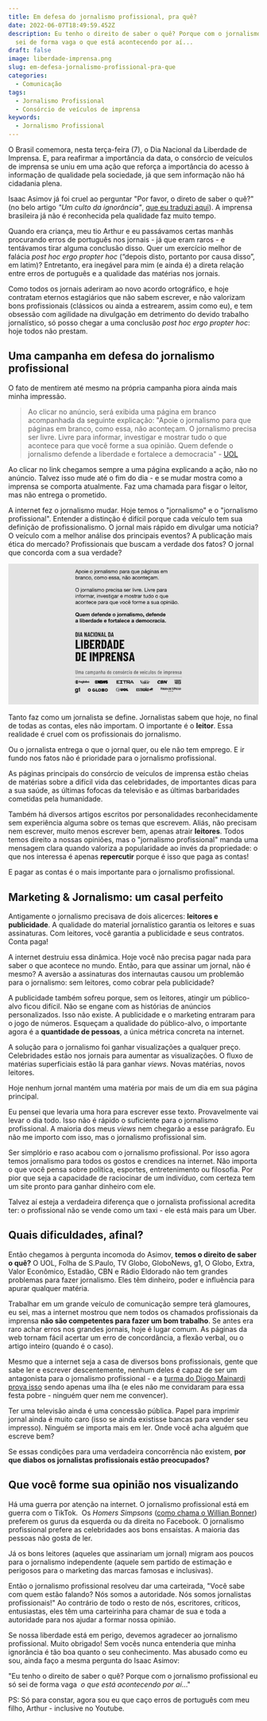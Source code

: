 ```yaml
---
title: Em defesa do jornalismo profissional, pra quê?
date: 2022-06-07T18:49:59.452Z
description: Eu tenho o direito de saber o quê? Porque com o jornalismo profissional eu só
  sei de forma vaga o que está acontecendo por aí...
draft: false
image: liberdade-imprensa.png
slug: em-defesa-jornalismo-profissional-pra-que
categories:
  - Comunicação
tags:
  - Jornalismo Profissional
  - Consórcio de veículos de imprensa
keywords:
  - Jornalismo Profissional
---
```

O Brasil comemora, nesta terça-feira (7), o Dia Nacional da Liberdade de Imprensa. E, para reafirmar a importância da data, o consórcio de veículos de imprensa se uniu em uma ação que reforça a importância do acesso à informação de qualidade pela sociedade, já que sem informação não há cidadania plena.

Isaac Asimov já foi cruel ao perguntar "Por favor, o direto de saber o quê?" (no belo artigo *"Um culto da ignorância"*, [que eu traduzi aqui](https://llsaboya.com/p/traducao-de-um-culto-da-ignorancia-por-isaac-asimov/)). A imprensa brasileira já não é reconhecida pela qualidade faz muito tempo.

Quando era criança, meu tio Arthur e eu passávamos certas manhãs procurando erros de português nos jornais - já que eram raros - e tentávamos tirar alguma conclusão disso. Quer um exercício melhor de falácia *post hoc ergo propter hoc* (“depois disto, portanto por causa disso”, em latim)? Entretanto, era inegável para mim (e ainda é) a direta relação entre erros de português e a qualidade das matérias nos jornais.

Como todos os jornais aderiram ao novo acordo ortográfico, e hoje contratam eternos estagiários que não sabem escrever, e não valorizam bons profissionais (clássicos ou ainda a estrearem, assim como eu), e tem obsessão com agilidade na divulgação em detrimento do devido trabalho jornalístico, só posso chegar a uma conclusão *post hoc ergo propter hoc*: hoje todos não prestam.

## Uma campanha em defesa do jornalismo profissional

O fato de mentirem até mesmo na própria campanha piora ainda mais minha impressão.

>Ao clicar no anúncio, será exibida uma página em branco acompanhada da seguinte explicação: "Apoie o jornalismo para que páginas em branco, como essa, não aconteçam. O jornalismo precisa ser livre. Livre para informar, investigar e mostrar tudo o que acontece para que você forme a sua opinião. Quem defende o jornalismo defende a liberdade e fortalece a democracia" - [UOL](https://economia.uol.com.br/noticias/redacao/2022/06/07/liberdade-de-imprensa.htm)

Ao clicar no link chegamos sempre a uma página explicando a ação, não no anúncio. Talvez isso mude até o fim do dia - e se mudar mostra como a imprensa se comporta atualmente. Faz uma chamada para fisgar o leitor, mas não entrega o prometido.

A internet fez o jornalismo mudar. Hoje temos o "jornalismo" e o "jornalismo profissional". Entender a distinção é difícil porque cada veículo tem sua definição de profissionalismo. O jornal mais rápido em divulgar uma notícia? O veículo com a melhor análise dos principais eventos? A publicação mais ética do mercado? Profissionais que buscam a verdade dos fatos? O jornal que concorda com a sua verdade?

![O anúncio que não tem link em nenhum lugar](dia-liberdade-imprensa-anuncio.webp)

Tanto faz como um jornalista se define. Jornalistas sabem que hoje, no final de todas as contas, eles não importam. O importante é o **leitor**. Essa realidade é cruel com os profissionais do jornalismo.

Ou o jornalista entrega o que o jornal quer, ou ele não tem emprego. E ir fundo nos fatos não é prioridade para o jornalismo profissional.

As páginas principais do consórcio de veículos de imprensa estão cheias de matérias sobre a difícil vida das celebridades, de importantes dicas para a sua saúde, as últimas fofocas da televisão e as últimas barbaridades cometidas pela humanidade.

Também há diversos artigos escritos por personalidades reconhecidamente sem experiência alguma sobre os temas que escrevem. Aliás, não precisam nem escrever, muito menos escrever bem, apenas atrair **leitores**. Todos temos direito a nossas opiniões, mas o "jornalismo profissional" manda uma mensagem clara quando valoriza a popularidade ao invés da propriedade: o que nos interessa é apenas **repercutir** porque é isso que paga as contas!

E pagar as contas é o mais importante para o jornalismo profissional.

## Marketing & Jornalismo: um casal perfeito

Antigamente o jornalismo precisava de dois alicerces: **leitores e publicidade**. A qualidade do material jornalístico garantia os leitores e suas assinaturas. Com leitores, você garantia a publicidade e seus contratos. Conta paga!

A internet destruiu essa dinâmica. Hoje você não precisa pagar nada para saber o que acontece no mundo. Então, para que assinar um jornal, não é mesmo? A aversão a assinaturas dos internautas causou um problemão para o jornalismo: sem leitores, como cobrar pela publicidade?

A publicidade também sofreu porque, sem os leitores, atingir um público-alvo ficou difícil. Não se engane com as histórias de anúncios personalizados. Isso não existe. A publicidade e o marketing entraram para o jogo de números. Esqueçam a qualidade do público-alvo, o importante agora é a **quantidade de pessoas**, a única métrica concreta na internet.

A solução para o jornalismo foi ganhar visualizações a qualquer preço. Celebridades estão nos jornais para aumentar as visualizações. O fluxo de matérias superficiais estão lá para ganhar *views*. Novas matérias, novos leitores.

Hoje nenhum jornal mantém uma matéria por mais de um dia em sua página principal.

Eu pensei que levaria uma hora para escrever esse texto. Provavelmente vai levar o dia todo. Isso não é rápido o suficiente para o jornalismo profissional. A maioria dos meus *views* nem chegarão a esse parágrafo. Eu não me importo com isso, mas o jornalismo profissional sim.

Ser simplório e raso acabou com o jornalismo profissional. Por isso agora temos jornalismo para todos os gostos e crendices na internet. Não importa o que você pensa sobre política, esportes, entretenimento ou filosofia. Por pior que seja a capacidade de raciocinar de um indivíduo, com certeza tem um site pronto para ganhar dinheiro com ele.

Talvez aí esteja a verdadeira diferença que o jornalista profissional acredita ter: o profissional não se vende como um taxi - ele está mais para um Uber.

## Quais dificuldades, afinal?

Então chegamos à pergunta incomoda do Asimov, **temos o direito de saber o quê?** O UOL, Folha de S.Paulo, TV Globo, GloboNews, g1, O Globo, Extra, Valor Econômico, Estadão, CBN e Rádio Eldorado não tem grandes problemas para fazer jornalismo. Eles têm dinheiro, poder e influência para apurar qualquer matéria.

Trabalhar em um grande veículo de comunicação sempre terá glamoures, eu sei, mas a internet mostrou que nem todos os chamados profissionais da imprensa **não são competentes para fazer um bom trabalho**. Se antes era raro achar erros nos grandes jornais, hoje é lugar comum. As páginas da web tornam fácil acertar um erro de concordância, a flexão verbal, ou o artigo inteiro (quando é o caso).

Mesmo que a internet seja a casa de diversos bons profissionais, gente que sabe ler e escrever descentemente, nenhum deles é capaz de ser um antagonista para o jornalismo profissional - e a [turma do Diogo Mainardi prova isso](https://llsaboya.com/p/revista-crusoe-contra-site-antagonista/) sendo apenas uma ilha (e eles não me convidaram para essa festa pobre - ninguém quer nem me convencer).

Ter uma televisão ainda é uma concessão pública. Papel para imprimir jornal ainda é muito caro (isso se ainda existisse bancas para vender seu impresso). Ninguém se importa mais em ler. Onde você acha alguém que escreve bem?

Se essas condições para uma verdadeira concorrência não existem, **por que diabos os jornalistas profissionais estão preocupados?**

## Que você forme sua opinião nos visualizando

Há uma guerra por atenção na internet. O jornalismo profissional está em guerra com o TikTok.  Os *Homers Simpsons* ([como chama o Willian Bonner](https://www1.folha.uol.com.br/folha/ilustrada/ult90u55778.shtml)) preferem os gurus da esquerda ou da direita no Facebook. O jornalismo profissional prefere as celebridades aos bons ensaístas. A maioria das pessoas não gosta de ler.

Já os bons leitores (aqueles que assinariam um jornal) migram aos poucos para o jornalismo independente (aquele sem partido de estimação e perigosos para o marketing das marcas famosas e inclusivas).

Então o jornalismo profissional resolveu dar uma carteirada, "Você sabe com quem estão falando? Nós somos a autoridade. Nós somos jornalistas profissionais!" Ao contrário de todo o resto de nós, escritores, críticos, entusiastas, eles têm uma carteirinha para chamar de sua e toda a autoridade para nos ajudar a formar nossa opinião.

Se nossa liberdade está em perigo, devemos agradecer ao jornalismo profissional. Muito obrigado! Sem vocês nunca entenderia que minha ignorância é tão boa quanto o seu conhecimento. Mas abusado como eu sou, ainda faço a mesma pergunta do Isaac Asimov:

"Eu tenho o direito de saber o quê? Porque com o jornalismo profissional eu só sei de forma vaga  _o que está acontecendo por aí_..."

PS: Só para constar, agora sou eu que caço erros de português com meu filho, Arthur - inclusive no Youtube.